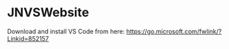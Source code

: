 # JNVSWebsite

Download and install VS Code from here: https://go.microsoft.com/fwlink/?Linkid=852157
